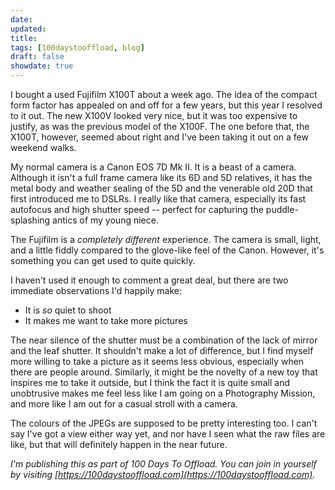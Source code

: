 ```yaml
---
date:
updated:
title:
tags: [100daystooffload, blog]
draft: false
showdate: true
---
```


I bought a used Fujifilm X100T about a week ago. The idea of the compact form factor has appealed on and off for a few years, but this year I resolved to it out. The new X100V looked very nice, but it was too expensive to justify, as was the previous model of the X100F. The one before that, the X100T, however, seemed about right and I've been taking it out on a few weekend walks.

My normal camera is a Canon EOS 7D Mk II. It is a beast of a camera. Although it isn't a full frame camera like its 6D and 5D relatives, it has the metal body and weather sealing of the 5D and the venerable old 20D that first introduced me to DSLRs. I really like that camera, especially its fast autofocus and high shutter speed -- perfect for capturing the puddle-splashing antics of my young niece.

The Fujifilm is a *completely different* experience. The camera is small, light, and a little fiddly compared to the glove-like feel of the Canon. However, it's something you can get used to quite quickly.

I haven't used it enough to comment a great deal, but there are two immediate observations I'd happily make:

* It is *so* quiet to shoot
* It makes me want to take more pictures

The near silence of the shutter must be a combination of the lack of mirror and the leaf shutter. It shouldn't make a lot of difference, but I find myself more willing to take a picture as it seems less obvious, especially when there are people around. Similarly, it might be the novelty of a new toy that inspires me to take it outside, but I think the fact it is quite small and unobtrusive makes me feel less like I am going on a Photography Mission, and more like I am out for a casual stroll with a camera.

The colours of the JPEGs are supposed to be pretty interesting too. I can't say I've got a view either way yet, and nor have I seen what the raw files are like, but that will definitely happen in the near future.

*I'm publishing this as part of 100 Days To Offload. You can join in yourself by visiting [https://100daystooffload.com](https://100daystooffload.com).*
